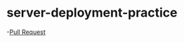 # server-deployment-practice

-[Pull Request](https://github.com/JMyrtil/server-deployment-practice/pull/1)
